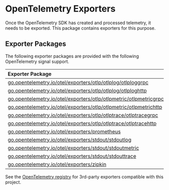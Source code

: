 # OpenTelemetry Exporters

Once the OpenTelemetry SDK has created and processed telemetry, it needs to be exported.
This package contains exporters for this purpose.

## Exporter Packages

The following exporter packages are provided with the following OpenTelemetry signal support.

|                                           Exporter Package                                            | Logs | Metrics | Traces |
|:------------------------------------------------------------------------------------------------------|:----:|:-------:|:------:|
| [go.opentelemetry.io/otel/exporters/otlp/otlplog/otlploggrpc](./otlp/otlplog/otlploggrpc)             |   ✓  |         |        |
| [go.opentelemetry.io/otel/exporters/otlp/otlplog/otlploghttp](./otlp/otlplog/otlploghttp)             |   ✓  |         |        |
| [go.opentelemetry.io/otel/exporters/otlp/otlpmetric/otlpmetricgrpc](./otlp/otlpmetric/otlpmetricgrpc) |      |   ✓     |        |
| [go.opentelemetry.io/otel/exporters/otlp/otlpmetric/otlpmetrichttp](./otlp/otlpmetric/otlpmetrichttp) |      |   ✓     |        |
| [go.opentelemetry.io/otel/exporters/otlp/otlptrace/otlptracegrpc](./otlp/otlptrace/otlptracegrpc)     |      |         |   ✓    |
| [go.opentelemetry.io/otel/exporters/otlp/otlptrace/otlptracehttp](./otlp/otlptrace/otlptracehttp)     |      |         |   ✓    |
| [go.opentelemetry.io/otel/exporters/prometheus](./prometheus)                                         |      |   ✓     |        |
| [go.opentelemetry.io/otel/exporters/stdout/stdoutlog](./stdout/stdoutlog)                             |   ✓  |         |        |
| [go.opentelemetry.io/otel/exporters/stdout/stdoutmetric](./stdout/stdoutmetric)                       |      |   ✓     |        |
| [go.opentelemetry.io/otel/exporters/stdout/stdouttrace](./stdout/stdouttrace)                         |      |         |   ✓    |
| [go.opentelemetry.io/otel/exporters/zipkin](./zipkin)                                                 |      |         |   ✓    |

See the [OpenTelemetry registry] for 3rd-party exporters compatible with this project.

[OpenTelemetry registry]: https://opentelemetry.io/registry/?language=go&component=exporter
